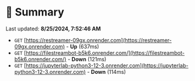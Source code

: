 # 📖 Summary
Last updated: **8/25/2024, 7:52:46 AM**

- `GET` [https://restreamer-09gx.onrender.com](https://restreamer-09gx.onrender.com) - **Up** (637ms)
- `GET` [https://filestreambot-b5k6.onrender.com/](https://filestreambot-b5k6.onrender.com/) - **Down** (121ms)
- `GET` [https://jupyterlab-python3-12-3.onrender.com](https://jupyterlab-python3-12-3.onrender.com) - **Down** (114ms)
